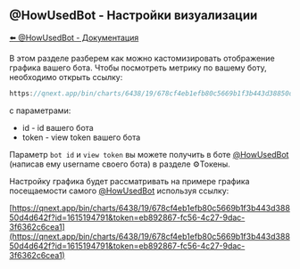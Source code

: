 ## @HowUsedBot - Настройки визуализации

[⬅️ @HowUsedBot - Документация](/docs-test/howusedbot)

В этом разделе разберем как можно кастомизировать отображение графика вашего бота. Чтобы посмотреть метрику по вашему боту, необходимо открыть ссылку: 
```js 
https://qnext.app/bin/charts/6438/19/678cf4eb1efb80c5669b1f3b443d38850d4d642f
```

с параметрами:
* id - id вашего бота
* token - view token вашего бота

Параметр `bot id` и `view token` вы можете получить в боте [@HowUsedBot](http://t.me/HowUsedBot) (написав ему username своего бота) в разделе ⚙️Токены.

Настройку графика будет рассматривать на примере графика посещаемости самого [@HowUsedBot](http://t.me/HowUsedBot) используя ссылку:

[https://qnext.app/bin/charts/6438/19/678cf4eb1efb80c5669b1f3b443d38850d4d642f?id=1615194791&token=eb892867-fc56-4c27-9dac-3f6362c6cea1](https://qnext.app/bin/charts/6438/19/678cf4eb1efb80c5669b1f3b443d38850d4d642f?id=1615194791&token=eb892867-fc56-4c27-9dac-3f6362c6cea1)


  

